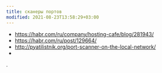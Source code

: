 ```yaml
---
title: сканеры портов
modified: 2021-08-23T13:58:29+03:00
---
```


- <https://habr.com/ru/company/hosting-cafe/blog/281943/>
- <https://habr.com/ru/post/129664/>
- <http://pyatilistnik.org/port-scanner-on-the-local-network/>
- 

.

